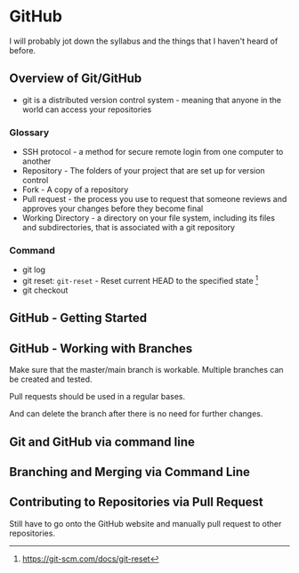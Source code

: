 # GitHub
I will probably jot down the syllabus and the things that I haven't heard of before. 

## Overview of Git/GitHub
+ git is a distributed version control system - meaning that anyone in the world can access your repositories

### Glossary
+ SSH protocol - a method for secure remote login from one computer to another
+ Repository - The folders of your project that are set up for version control
+ Fork - A copy of a repository
+ Pull request - the process you use to request that someone reviews and approves your changes before they become final
+ Working Directory - a directory on your file system, including its files and subdirectories, that is associated with a git repository 


### Command
+ git log
+ git reset: `git-reset` - Reset current HEAD to the specified state [^1]
+ git checkout


[^1]: https://git-scm.com/docs/git-reset

## GitHub - Getting Started
## GitHub - Working with Branches

Make sure that the master/main branch is workable. Multiple branches can be created and tested. 

Pull requests should be used in a regular bases.

And can delete the branch after there is no need for further changes. 



## Git and GitHub via command line 

## Branching and Merging via Command Line

## Contributing to Repositories via Pull Request
Still have to go onto the GitHub website and manually pull request to other repositories.